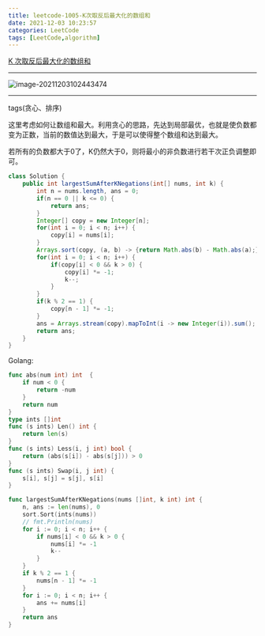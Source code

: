 ```yaml
---
title: leetcode-1005-K次取反后最大化的数组和
date: 2021-12-03 10:23:57
categories: LeetCode
tags: [LeetCode,algorithm]
---
```


[K 次取反后最大化的数组和](https://leetcode-cn.com/problems/maximize-sum-of-array-after-k-negations/)

<hr/>

![image-20211203102443474](https://gitee.com/cao_ziqiang/img/raw/master/20211203102443.png)

<hr/>

tags(贪心、排序)

这里考虑如何让数组和最大。利用贪心的思路，先达到局部最优，也就是使负数都变为正数，当前的数值达到最大，于是可以使得整个数组和达到最大。

若所有的负数都大于0了，K仍然大于0，则将最小的非负数进行若干次正负调整即可。

```java
class Solution {
    public int largestSumAfterKNegations(int[] nums, int k) {
        int n = nums.length, ans = 0;
        if(n == 0 || k <= 0) {
            return ans;
        }
        Integer[] copy = new Integer[n];
        for(int i = 0; i < n; i++) {
            copy[i] = nums[i];
        }
        Arrays.sort(copy, (a, b) -> {return Math.abs(b) - Math.abs(a);});
        for(int i = 0; i < n; i++) {
            if(copy[i] < 0 && k > 0) {
                copy[i] *= -1;
                k--;
            }
        }
        if(k % 2 == 1) {
            copy[n - 1] *= -1;
        }
        ans = Arrays.stream(copy).mapToInt(i -> new Integer(i)).sum();
        return ans;
    }
}
```

Golang:

```go
func abs(num int) int  {
    if num < 0 {
        return -num
    }
    return num
}
type ints []int
func (s ints) Len() int {
    return len(s)
}
func (s ints) Less(i, j int) bool {
    return (abs(s[i]) - abs(s[j])) > 0
} 
func (s ints) Swap(i, j int) {
    s[i], s[j] = s[j], s[i]
}

func largestSumAfterKNegations(nums []int, k int) int {
    n, ans := len(nums), 0
    sort.Sort(ints(nums))
    // fmt.Println(nums)
    for i := 0; i < n; i++ {
        if nums[i] < 0 && k > 0 {
            nums[i] *= -1
            k--
        }
    } 
    if k % 2 == 1 {
        nums[n - 1] *= -1
    }
    for i := 0; i < n; i++ {
        ans += nums[i]
    }
    return ans
}
```

